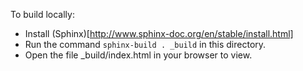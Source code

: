 To build locally:

* Install (Sphinx)[http://www.sphinx-doc.org/en/stable/install.html]
* Run the command ```sphinx-build . _build``` in this directory.
* Open the file _build/index.html in your browser to view.
